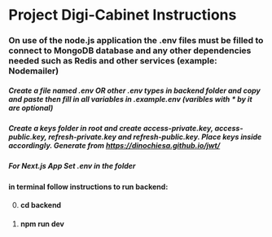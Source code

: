 # Project Digi-Cabinet Instructions

### On use of the node.js application the .env files must be filled to connect to MongoDB database and any other dependencies needed such as Redis and other services (example: Nodemailer)

##### Create a file named .env OR other .env types in backend folder and copy and paste then fill in all variables in .example.env (varibles with \* by it are optional)

##### Create a keys folder in root and create access-private.key, access-public.key, refresh-private.key and refresh-public.key. Place keys inside accordingly. Generate from https://dinochiesa.github.io/jwt/

##### For Next.js App Set .env in the folder

#### in terminal follow instructions to run backend:

0. #### cd backend
1. #### npm run dev
